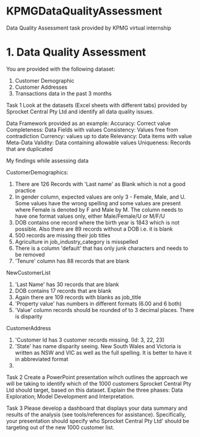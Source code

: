 # KPMGDataQualityAssessment
Data Quality Assessment task provided by KPMG virtual internship

# 1. Data Quality Assessment
You are provided with the following dataset:
1. Customer Demographic 
2. Customer Addresses
3. Transactions data in the past 3 months

Task 1
Look at the datasets (Excel sheets with different tabs) provided by Sprocket Central Pty Ltd and identify all data quality issues.

Data Framework provided as an example:
Accuracy: Correct value
Completeness: Data Fields with values
Consistency: Values free from contradiction
Currency: values up to date
Relevancy: Data items with value Meta-Data
Validity: Data containing allowable values
Uniqueness: Records that are duplicated

My findings while assessing data

CustomerDemographics:
1. There are 126 Records with 'Last name' as Blank which is not a good practice
2. In gender column, expected values are only 3 - Female, Male, and U. Some values have the wrong spelling and some values are present where Female is denoted by F and Male by M. The column needs to have one format values only, either Male/Female/U or M/F/U
3. DOB contains one record where the birth year is 1843 which is not possible. Also there are 89 records without a DOB i.e. it is blank
4. 500 records are missing their job titles
5. Agriculture in job_industry_category is misspelled
6. There is a column 'default' that has only junk characters and needs to be removed
7. 'Tenure' column has 88 records that are blank

NewCustomerList
1. 'Last Name' has 30 records that are blank
2. DOB contains 17 records that are blank
3. Again there are 109 records with blanks as job_title
4. 'Property value' has numbers in different formats (6.00 and 6 both)
5. 'Value' column records should be rounded of to 3 decimal places. There is disparity

CustomerAddress
1. 'Customer Id has 3 customer records missing. (Id: 3, 22, 23)
2. 'State' has name disparity seeing. New South Wales and Victoria is written as NSW and VIC as well as the full spelling. It is better to have it in abbreviated format
3.  


Task 2
Create a PowerPoint presentation wihch outlines the approach we will be taking to identify which of the 1000 customers Sprocket Central Pty Ltd should target, based on this dataset. Explain the three phases:  Data Exploration; Model Development and Interpretation.

Task 3
Please develop a dashboard that displays your data summary and results of the analysis (see tools/references for assistance). Specifically, your presentation should specify who Sprocket Central Pty Ltd' should be targeting out of the new 1000 customer list. 
